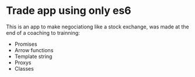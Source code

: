 # Trade app using only es6

This is an app to make negociationg like a stock exchange, was made at the end of a coaching to trainning:
* Promises
* Arrow functions
* Template string
* Proxys
* Classes
